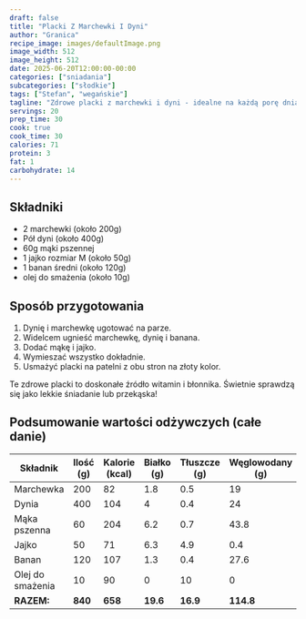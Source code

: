 ```yaml
---
draft: false
title: "Placki Z Marchewki I Dyni"
author: "Granica"
recipe_image: images/defaultImage.png
image_width: 512
image_height: 512
date: 2025-06-20T12:00:00-00:00
categories: ["sniadania"]
subcategories: ["słodkie"]
tags: ["Stefan", "wegańskie"]
tagline: "Zdrowe placki z marchewki i dyni - idealne na każdą porę dnia!"
servings: 20
prep_time: 30
cook: true
cook_time: 30
calories: 71
protein: 3
fat: 1
carbohydrate: 14
---
```


## Składniki
- 2 marchewki (około 200g)
- Pół dyni (około 400g)
- 60g mąki pszennej
- 1 jajko rozmiar M (około 50g)
- 1 banan średni (około 120g)
- olej do smażenia (około 10g)

## Sposób przygotowania

1. Dynię i marchewkę ugotować na parze.
2. Widelcem ugnieść marchewkę, dynię i banana.
3. Dodać mąkę i jajko.
4. Wymieszać wszystko dokładnie.
5. Usmażyć placki na patelni z obu stron na złoty kolor.

Te zdrowe placki to doskonałe źródło witamin i błonnika. Świetnie sprawdzą się jako lekkie śniadanie lub przekąska!

## Podsumowanie wartości odżywczych (całe danie)

| Składnik         | Ilość (g) | Kalorie (kcal) | Białko (g) | Tłuszcze (g) | Węglowodany (g) |
|------------------|-----------|----------------|------------|--------------|-----------------|
| Marchewka        | 200       | 82             | 1.8        | 0.5          | 19              |
| Dynia            | 400       | 104            | 4          | 0.4          | 24              |
| Mąka pszenna     | 60        | 204            | 6.2        | 0.7          | 43.8            |
| Jajko            | 50        | 71             | 6.3        | 4.9          | 0.4             |
| Banan            | 120       | 107            | 1.3        | 0.4          | 27.6            |
| Olej do smażenia | 10        | 90             | 0          | 10           | 0               |
| **RAZEM:**       | **840**   | **658**        | **19.6**   | **16.9**     | **114.8**       |